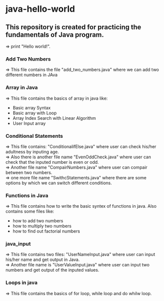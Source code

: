 # java-hello-world

This repository is created for practicing the fundamentals of Java program.
---   

<p>=> print "Hello world!".</p> 

### Add Two Numbers
<p>=> This file contains the file "add_two_numbers.java" where we can add two different numbers in JAva</p>

### Array in Java
<p>=> This file contains the basics of array in java like: 
    <ul>
        <li>Basic array Syntax</li>
        <li>Basic array with Loop</li>
        <li>Array Index Search with Linear Algorithm</li>
        <li>User Input array</li>
    </ul>
</p>

### Conditional Statements
<p>=> This file contains: "ConditionalifElse.java" where user can check his/her adultness by inputing age.<br>
=> Also there is another file name "EvenOddCheck.java" where user can check that the inputed number is even or odd.<br>
=> Another file name "CompairNumbers.java" where user can compair between two numbers.<br>
=> one more file name "SwithcStatements.java" where there are some options by which we can switch different conditions.</p>

### Functions in Java
<p>=> This file contains how to write the basic syntex of functions in java. Also contains some files like: 
    <ul>
        <li>how to add two numbers</li>
        <li>how to multiply two numbers</li>
        <li>how to find out factorial numbers</li>
    </ul>
</p>

### java_input
<p>=> This file contains two files: "UserNameInput.java" where user can input his/her name and get output in Java.<br>
=> Another file name is "UserValueInput.java" where user can input two numbers and get output of the inputed values.</p>

### Loops in java
<p>=> This file contains the basics of for loop, while loop and do whilw loop.</p>